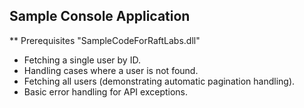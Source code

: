 ## Sample Console Application

**   Prerequisites "SampleCodeForRaftLabs.dll"
*   Fetching a single user by ID.
*   Handling cases where a user is not found.
*   Fetching all users (demonstrating automatic pagination handling).
*   Basic error handling for API exceptions.
